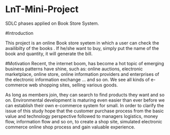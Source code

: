 # LnT-Mini-Project
SDLC phases applied on Book Store System.









#Introduction 


This project is an online Book store syetem in which a user can check the availibilty of the books . If he/she want to buy, simply put the name of the book and quantity, it will generate the bill.






#Motivation
Recent, the internet boom, has become a hot topic of emerging business patterns have shine, such as: online auctions, electronic marketplace, online store, online information providers and enterprises of the electronic information exchange … and so on. We see all kinds of e-commerce web shopping sites, selling various goods.

As long as members join, they can search to find products they want and so on. Environmental development is maturing even easier than ever before we can establish their own e-commerce system for small. In order to clarify the issue of this study hope that the customer purchase process from the basic value and technology perspective followed to managers logistics, money flow, information flow and so on, to create a shop site, simulated electronic commerce online shop process and gain valuable experience.
